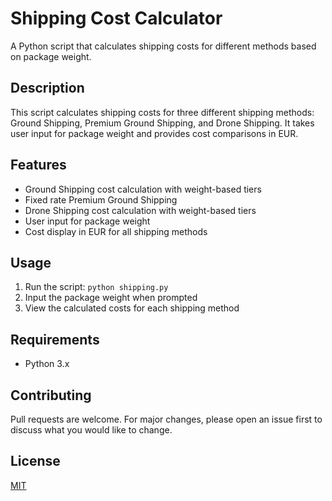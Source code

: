 # Shipping Cost Calculator

A Python script that calculates shipping costs for different methods based on package weight.

## Description

This script calculates shipping costs for three different shipping methods: Ground Shipping, Premium Ground Shipping, and Drone Shipping. It takes user input for package weight and provides cost comparisons in EUR.

## Features

- Ground Shipping cost calculation with weight-based tiers
- Fixed rate Premium Ground Shipping
- Drone Shipping cost calculation with weight-based tiers
- User input for package weight
- Cost display in EUR for all shipping methods

## Usage

1. Run the script: `python shipping.py`
2. Input the package weight when prompted
3. View the calculated costs for each shipping method

## Requirements

- Python 3.x

## Contributing

Pull requests are welcome. For major changes, please open an issue first to discuss what you would like to change.

## License

[MIT](https://choosealicense.com/licenses/mit/)

